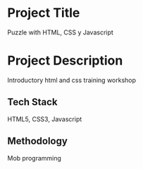 # Project Title

Puzzle with HTML, CSS y Javascript

# Project Description

Introductory html and css training workshop

## Tech Stack

HTML5, CSS3, Javascript

## Methodology

Mob programming
